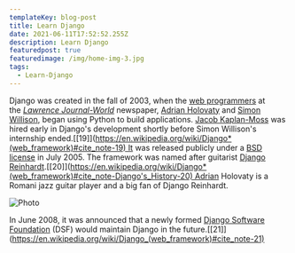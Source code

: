 ```yaml
---
templateKey: blog-post
title: Learn Django
date: 2021-06-11T17:52:52.255Z
description: Learn Django
featuredpost: true
featuredimage: /img/home-img-3.jpg
tags:
  - Learn-Django
---
```

Django was created in the fall of 2003, when the [web programmers](https://en.wikipedia.org/wiki/Web_programmer "Web programmer") at the *[Lawrence Journal-World](https://en.wikipedia.org/wiki/Lawrence_Journal-World "Lawrence Journal-World")* newspaper, [Adrian Holovaty](https://en.wikipedia.org/wiki/Adrian_Holovaty "Adrian Holovaty") and [Simon Willison](https://en.wikipedia.org/wiki/Simon_Willison "Simon Willison"), began using Python to build applications. [Jacob Kaplan-Moss](https://en.wikipedia.org/w/index.php?title=Jacob_Kaplan-Moss&action=edit&redlink=1 "Jacob Kaplan-Moss (page does not exist)") was hired early in Django's development shortly before Simon Willison's internship ended.\[[19]](https://en.wikipedia.org/wiki/Django*(web_framework)#cite_note-19) It was released publicly under a [BSD license](https://en.wikipedia.org/wiki/BSD_license "BSD license") in July 2005. The framework was named after guitarist [Django Reinhardt](https://en.wikipedia.org/wiki/Django_Reinhardt "Django Reinhardt").\[[20]](https://en.wikipedia.org/wiki/Django*(web_framework)#cite_note-Django's_History-20) Adrian Holovaty is a Romani jazz guitar player and a big fan of Django Reinhardt.

![Photo](/img/home-img-3.jpg "Image")

In June 2008, it was announced that a newly formed [Django Software Foundation](https://en.wikipedia.org/wiki/Django_Software_Foundation "Django Software Foundation") (DSF) would maintain Django in the future.\[[21]](https://en.wikipedia.org/wiki/Django_(web_framework)#cite_note-21)
